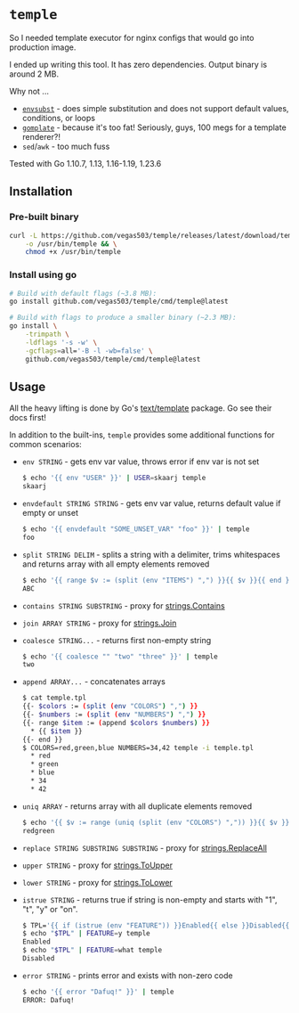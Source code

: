 # `temple`

So I needed template executor for nginx configs that would go into production image.

I ended up writing this tool. It has zero dependencies. Output binary is around 2 MB.

Why not ...

- [`envsubst`](https://man7.org/linux/man-pages/man1/envsubst.1.html) - does simple substitution and does not support default values, conditions, or loops
- [`gomplate`](https://github.com/hairyhenderson/gomplate) - because it's too fat! Seriously, guys, 100 megs for a template renderer?!
- `sed`/`awk` - too much fuss

Tested with Go 1.10.7, 1.13, 1.16-1.19, 1.23.6

## Installation

### Pre-built binary

```sh
curl -L https://github.com/vegas503/temple/releases/latest/download/temple \
    -o /usr/bin/temple && \
    chmod +x /usr/bin/temple
```

### Install using go

```sh
# Build with default flags (~3.8 MB):
go install github.com/vegas503/temple/cmd/temple@latest

# Build with flags to produce a smaller binary (~2.3 MB):
go install \
    -trimpath \
    -ldflags '-s -w' \
    -gcflags=all='-B -l -wb=false' \
    github.com/vegas503/temple/cmd/temple@latest
```

## Usage

All the heavy lifting is done by Go's [text/template](https://pkg.go.dev/text/template) package. Go see their docs first!

In addition to the built-ins, `temple` provides some additional functions for common scenarios:

- `env STRING` - gets env var value, throws error if env var is not set

    ```sh
    $ echo '{{ env "USER" }}' | USER=skaarj temple
    skaarj
    ```

- `envdefault STRING STRING` - gets env var value, returns default value if empty or unset

    ```sh
    $ echo '{{ envdefault "SOME_UNSET_VAR" "foo" }}' | temple
    foo
    ```

- `split STRING DELIM` - splits a string with a delimiter, trims whitespaces and returns array with all empty elements removed

    ```sh
    $ echo '{{ range $v := (split (env "ITEMS") ",") }}{{ $v }}{{ end }}' | ITEMS="A, B ,  C " temple
    ABC
    ```

- `contains STRING SUBSTRING` - proxy for [strings.Contains](https://pkg.go.dev/strings#Contains)

- `join ARRAY STRING` - proxy for [strings.Join](https://pkg.go.dev/strings#Join)

- `coalesce STRING...` - returns first non-empty string

    ```sh
    $ echo '{{ coalesce "" "two" "three" }}' | temple
    two
    ```

- `append ARRAY...` - concatenates arrays

    ```sh
    $ cat temple.tpl
    {{- $colors := (split (env "COLORS") ",") }}
    {{- $numbers := (split (env "NUMBERS") ",") }}
    {{- range $item := (append $colors $numbers) }}
      * {{ $item }}
    {{- end }}
    $ COLORS=red,green,blue NUMBERS=34,42 temple -i temple.tpl
      * red
      * green
      * blue
      * 34
      * 42

- `uniq ARRAY` - returns array with all duplicate elements removed

    ```sh
    $ echo '{{ $v := range (uniq (split (env "COLORS") ",")) }}{{ $v }}{{ end }}' | COLORS=red,green,red temple
    redgreen

- `replace STRING SUBSTRING SUBSTRING` - proxy for [strings.ReplaceAll](https://pkg.go.dev/strings#ReplaceAll)

- `upper STRING` - proxy for [strings.ToUpper](https://pkg.go.dev/strings#ToUpper)

- `lower STRING` - proxy for [strings.ToLower](https://pkg.go.dev/strings#ToLower)

- `istrue STRING` - returns true if string is non-empty and starts with "1", "t", "y" or "on".

    ```sh
    $ TPL='{{ if (istrue (env "FEATURE")) }}Enabled{{ else }}Disabled{{ end }}'
    $ echo "$TPL" | FEATURE=y temple
    Enabled
    $ echo "$TPL" | FEATURE=what temple
    Disabled
    ```

- `error STRING` - prints error and exists with non-zero code

    ```sh
    $ echo '{{ error "Dafuq!" }}' | temple
    ERROR: Dafuq!
    ```
